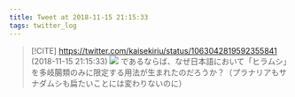 ```yaml
---
title: Tweet at 2018-11-15 21:15:33
tags: twitter_log
---
```


> [!CITE] https://twitter.com/kaisekiriu/status/1063042819592355841 (2018-11-15 21:15:33)
> ![](https://twitter.com/kaisekiriu/status/1063042819592355841)
> であるならば、なぜ日本語において「ヒラムシ」を多岐腸類のみに限定する用法が生まれたのだろうか？（プラナリアもサナダムシも扁たいことには変わりないのに）
